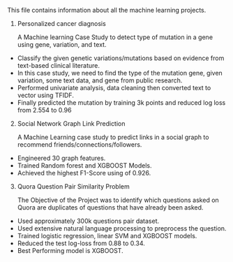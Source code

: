 This file contains information about all the machine learning projects.

1. Personalized cancer diagnosis

   A Machine learning Case Study to detect type of mutation in a gene using gene, variation, and text.
 - Classify the given genetic variations/mutations based on evidence from text-based clinical literature.
 - In this case study, we need to find the type of the mutation gene, given variation, some text data, and 
  gene from public research.
 - Performed univariate analysis, data cleaning then converted text to vector using TFIDF.
 - Finally predicted the mutation by training 3k points and reduced log loss from 2.554 to 0.96

2. Social Network Graph Link Prediction

   A Machine Learning case study to predict links in a social graph to recommend friends/connections/followers.
 - Engineered 30 graph features.
 - Trained Random forest and XGBOOST Models.
 - Achieved the highest F1-Score using of 0.926.

3. Quora Question Pair Similarity Problem

   The Objective of the Project was to identify which questions asked on Quora are duplicates of questions that have already been asked.
 - Used approximately 300k  questions pair dataset.
 - Used extensive natural language processing to preprocess the question.
 - Trained logistic regression, linear SVM and XGBOOST models.
 - Reduced the test log-loss from 0.88 to 0.34.
 - Best Performing model is XGBOOST.
